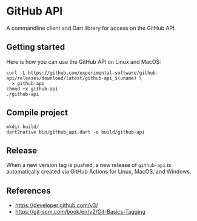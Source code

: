 # GitHub API

A commandline client and Dart library for access on the GitHub API.

## Getting started

Here is how you can use the GitHub API on Linux and MacOS:

```
curl -L https://github.com/experimental-software/github-api/releases/download/latest/github-api_$(uname) \
  > github-api
chmod +x github-api
./github-api
```

## Compile project

```
mkdir build/
dart2native bin/github_api.dart -o build/github-api
```

## Release

When a new version tag is pushed, a new release of `github-api` is automatically created via GitHub Actions for Linux, MacOS, and Windows.

## References

- https://developer.github.com/v3/
- https://git-scm.com/book/en/v2/Git-Basics-Tagging
